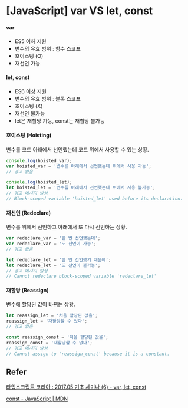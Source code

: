 # [JavaScript] var VS let, const

#### var

- ES5 이하 지원
- 변수의 유효 범위 : 함수 스코프
- 호이스팅 (O)
- 재선언 가능



#### let, const

- ES6 이상 지원
- 변수의 유효 범위 : 블록 스코프
- 호이스팅 (X)
- 재선언 불가능
- let은 재할당 가능, const는 재할당 불가능



#### 호이스팅 (Hoisting)

변수를 코드 아래에서 선언했는데 코드 위에서 사용할 수 있는 상황.

```javascript
console.log(hoisted_var);
var hoisted_var = '변수를 아래에서 선언했는데 위에서 사용 가능';
// 경고 없음

console.log(hoisted_let);
let hoisted_let = '변수를 아래에서 선언했는데 위에서 사용 불가능';
// 경고 메시지 발생
// Block-scoped variable 'hoisted_let' used before its declaration.
```



#### 재선언 (Redeclare)

변수를 위에서 선언하고 아래에서 또 다시 선언하는 상황.

```javascript
var redeclare_var = '한 번 선언했는데';
var redeclare_var = '또 선언이 가능';
// 경고 없음

let redeclare_let = '한 번 선언했기 때문에';
let redeclare_let = '또 선언이 불가능';
// 경고 메시지 발생
// Cannot redeclare block-scoped variable 'redeclare_let'
```



#### 재할당 (Reassign)

변수에 할당된 값이 바뀌는 상황.

```javascript
let reassign_let = '처음 할당된 값을';
reassign_let = '재할당할 수 있다';
// 경고 없음

const reassign_const = '처음 할당된 값을';
reassign_const = '재할당할 수 없다';
// 경고 메시지 발생
// Cannot assign to 'reassign_const' because it is a constant.
```





## Refer

[타입스크립트 코리아 : 2017.05 기초 세미나 (6) - var, let, const]([https://www.inflearn.com/course/%ED%83%80%EC%9E%85%EC%8A%A4%ED%81%AC%EB%A6%BD%ED%8A%B8-%EC%BD%94%EB%A6%AC%EC%95%84-1705-%EA%B8%B0%EC%B4%88-%EC%84%B8%EB%AF%B8%EB%82%98/lecture/6805](https://www.inflearn.com/course/타입스크립트-코리아-1705-기초-세미나/lecture/6805))

[const - JavaScript | MDN](<https://developer.mozilla.org/ko/docs/Web/JavaScript/Reference/Statements/const>)